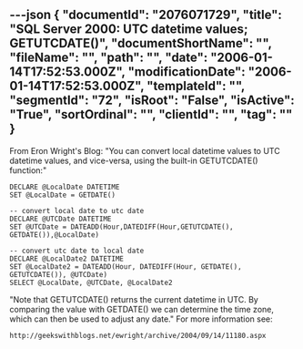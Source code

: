 ---json
{
  "documentId": "2076071729",
  "title": "SQL Server 2000: UTC datetime values; GETUTCDATE()",
  "documentShortName": "",
  "fileName": "",
  "path": "",
  "date": "2006-01-14T17:52:53.000Z",
  "modificationDate": "2006-01-14T17:52:53.000Z",
  "templateId": "",
  "segmentId": "72",
  "isRoot": "False",
  "isActive": "True",
  "sortOrdinal": "",
  "clientId": "",
  "tag": ""
}
---

From Eron Wright's Blog: &quot;You can convert local datetime values to UTC datetime values, and vice-versa, using the built-in GETUTCDATE() function:&quot;

    DECLARE @LocalDate DATETIME
    SET @LocalDate = GETDATE()

    -- convert local date to utc date
    DECLARE @UTCDate DATETIME
    SET @UTCDate = DATEADD(Hour,DATEDIFF(Hour,GETUTCDATE(), GETDATE()),@LocalDate)

    -- convert utc date to local date
    DECLARE @LocalDate2 DATETIME
    SET @LocalDate2 = DATEADD(Hour, DATEDIFF(Hour, GETDATE(), GETUTCDATE()), @UTCDate)
    SELECT @LocalDate, @UTCDate, @LocalDate2

&quot;Note that GETUTCDATE() returns the current datetime in UTC. By comparing the value with GETDATE() we can determine the time zone, which can then be used to adjust any date.&quot; For more information see:

    http://geekswithblogs.net/ewright/archive/2004/09/14/11180.aspx
